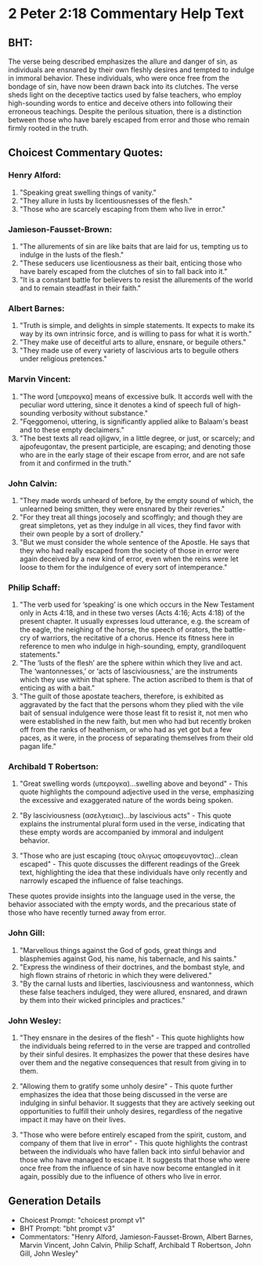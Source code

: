 # 2 Peter 2:18 Commentary Help Text

## BHT:
The verse being described emphasizes the allure and danger of sin, as individuals are ensnared by their own fleshly desires and tempted to indulge in immoral behavior. These individuals, who were once free from the bondage of sin, have now been drawn back into its clutches. The verse sheds light on the deceptive tactics used by false teachers, who employ high-sounding words to entice and deceive others into following their erroneous teachings. Despite the perilous situation, there is a distinction between those who have barely escaped from error and those who remain firmly rooted in the truth.

## Choicest Commentary Quotes:
### Henry Alford:
1. "Speaking great swelling things of vanity." 
2. "They allure in lusts by licentiousnesses of the flesh." 
3. "Those who are scarcely escaping from them who live in error."

### Jamieson-Fausset-Brown:
1. "The allurements of sin are like baits that are laid for us, tempting us to indulge in the lusts of the flesh."
2. "These seducers use licentiousness as their bait, enticing those who have barely escaped from the clutches of sin to fall back into it."
3. "It is a constant battle for believers to resist the allurements of the world and to remain steadfast in their faith."

### Albert Barnes:
1. "Truth is simple, and delights in simple statements. It expects to make its way by its own intrinsic force, and is willing to pass for what it is worth."
2. "They make use of deceitful arts to allure, ensnare, or beguile others."
3. "They made use of every variety of lascivious arts to beguile others under religious pretences."

### Marvin Vincent:
1. "The word [υπερογκα] means of excessive bulk. It accords well with the peculiar word uttering, since it denotes a kind of speech full of high-sounding verbosity without substance." 
2. "Fqeggomenoi, uttering, is significantly applied alike to Balaam's beast and to these empty declaimers." 
3. "The best texts all read ojligwv, in a little degree, or just, or scarcely; and ajpofeugontav, the present participle, are escaping; and denoting those who are in the early stage of their escape from error, and are not safe from it and confirmed in the truth."

### John Calvin:
1. "They made words unheard of before, by the empty sound of which, the unlearned being smitten, they were ensnared by their reveries."
2. "For they treat all things jocosely and scoffingly; and though they are great simpletons, yet as they indulge in all vices, they find favor with their own people by a sort of drollery."
3. "But we must consider the whole sentence of the Apostle. He says that they who had really escaped from the society of those in error were again deceived by a new kind of error, even when the reins were let loose to them for the indulgence of every sort of intemperance."

### Philip Schaff:
1. "The verb used for ‘speaking’ is one which occurs in the New Testament only in Acts 4:18, and in these two verses (Acts 4:16; Acts 4:18) of the present chapter. It usually expresses loud utterance, e.g. the scream of the eagle, the neighing of the horse, the speech of orators, the battle-cry of warriors, the recitative of a chorus. Hence its fitness here in reference to men who indulge in high-sounding, empty, grandiloquent statements."
2. "The ‘lusts of the flesh’ are the sphere within which they live and act. The ‘wantonnesses,’ or ‘acts of lasciviousness,’ are the instruments which they use within that sphere. The action ascribed to them is that of enticing as with a bait."
3. "The guilt of those apostate teachers, therefore, is exhibited as aggravated by the fact that the persons whom they plied with the vile bait of sensual indulgence were those least fit to resist it, not men who were established in the new faith, but men who had but recently broken off from the ranks of heathenism, or who had as yet got but a few paces, as it were, in the process of separating themselves from their old pagan life."

### Archibald T Robertson:
1. "Great swelling words (υπερογκα)...swelling above and beyond" - This quote highlights the compound adjective used in the verse, emphasizing the excessive and exaggerated nature of the words being spoken.

2. "By lasciviousness (ασελγειαις)...by lascivious acts" - This quote explains the instrumental plural form used in the verse, indicating that these empty words are accompanied by immoral and indulgent behavior.

3. "Those who are just escaping (τους ολιγως αποφευγοντας)...clean escaped" - This quote discusses the different readings of the Greek text, highlighting the idea that these individuals have only recently and narrowly escaped the influence of false teachings.

These quotes provide insights into the language used in the verse, the behavior associated with the empty words, and the precarious state of those who have recently turned away from error.

### John Gill:
1. "Marvellous things against the God of gods, great things and blasphemies against God, his name, his tabernacle, and his saints."
2. "Express the windiness of their doctrines, and the bombast style, and high flown strains of rhetoric in which they were delivered."
3. "By the carnal lusts and liberties, lasciviousness and wantonness, which these false teachers indulged, they were allured, ensnared, and drawn by them into their wicked principles and practices."

### John Wesley:
1. "They ensnare in the desires of the flesh" - This quote highlights how the individuals being referred to in the verse are trapped and controlled by their sinful desires. It emphasizes the power that these desires have over them and the negative consequences that result from giving in to them.

2. "Allowing them to gratify some unholy desire" - This quote further emphasizes the idea that those being discussed in the verse are indulging in sinful behavior. It suggests that they are actively seeking out opportunities to fulfill their unholy desires, regardless of the negative impact it may have on their lives.

3. "Those who were before entirely escaped from the spirit, custom, and company of them that live in error" - This quote highlights the contrast between the individuals who have fallen back into sinful behavior and those who have managed to escape it. It suggests that those who were once free from the influence of sin have now become entangled in it again, possibly due to the influence of others who live in error.


## Generation Details
- Choicest Prompt: "choicest prompt v1"
- BHT Prompt: "bht prompt v3"
- Commentators: "Henry Alford, Jamieson-Fausset-Brown, Albert Barnes, Marvin Vincent, John Calvin, Philip Schaff, Archibald T Robertson, John Gill, John Wesley"
